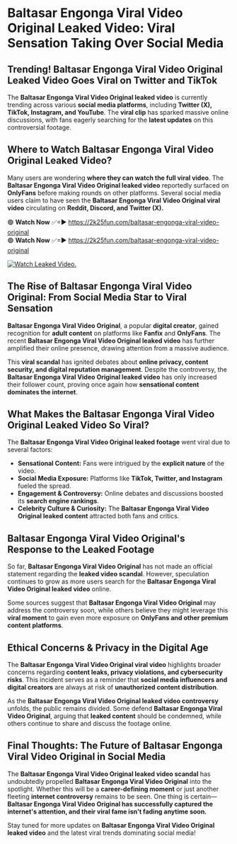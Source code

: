 # Baltasar Engonga Viral Video Original Leaked Video: Viral Sensation Taking Over Social Media

## **Trending! Baltasar Engonga Viral Video Original Leaked Video Goes Viral on Twitter and TikTok**
The **Baltasar Engonga Viral Video Original leaked video** is currently trending across various **social media platforms**, including **Twitter (X), TikTok, Instagram, and YouTube**. The **viral clip** has sparked massive online discussions, with fans eagerly searching for the **latest updates** on this controversial footage.

## **Where to Watch Baltasar Engonga Viral Video Original Leaked Video?**
Many users are wondering **where they can watch the full viral video**. The **Baltasar Engonga Viral Video Original leaked video** reportedly surfaced on **OnlyFans** before making rounds on other platforms. Several social media users claim to have seen the **Baltasar Engonga Viral Video Original viral video** circulating on **Reddit, Discord, and Twitter (X).**

🟢 **Watch Now** ✅=► https://2k25fun.com/baltasar-engonga-viral-video-original  
🟢 **Watch Now** ✅=► https://2k25fun.com/baltasar-engonga-viral-video-original  

[![Watch Leaked Video.](https://miro.medium.com/v2/resize:fit:828/format:webp/1*cilzJN44JGOrTw9NJCrNHA.gif "Watch Leaked Video")](https://2k25fun.com/baltasar-engonga-viral-video-original)

## **The Rise of Baltasar Engonga Viral Video Original: From Social Media Star to Viral Sensation**
**Baltasar Engonga Viral Video Original**, a popular **digital creator**, gained recognition for **adult content** on platforms like **Fanfix** and **OnlyFans**. The recent **Baltasar Engonga Viral Video Original leaked video** has further amplified their online presence, drawing attention from a massive audience.

This **viral scandal** has ignited debates about **online privacy, content security, and digital reputation management**. Despite the controversy, the **Baltasar Engonga Viral Video Original leaked video** has only increased their follower count, proving once again how **sensational content dominates the internet**.

## **What Makes the Baltasar Engonga Viral Video Original Leaked Video So Viral?**
The **Baltasar Engonga Viral Video Original leaked footage** went viral due to several factors:
- **Sensational Content:** Fans were intrigued by the **explicit nature** of the video.
- **Social Media Exposure:** Platforms like **TikTok, Twitter, and Instagram** fueled the spread.
- **Engagement & Controversy:** Online debates and discussions boosted its **search engine rankings**.
- **Celebrity Culture & Curiosity:** The **Baltasar Engonga Viral Video Original leaked content** attracted both fans and critics.

## **Baltasar Engonga Viral Video Original's Response to the Leaked Footage**
So far, **Baltasar Engonga Viral Video Original** has not made an official statement regarding the **leaked video scandal**. However, speculation continues to grow as more users search for the **Baltasar Engonga Viral Video Original leaked video** online.

Some sources suggest that **Baltasar Engonga Viral Video Original** may address the controversy soon, while others believe they might leverage this **viral moment** to gain even more exposure on **OnlyFans and other premium content platforms**.

## **Ethical Concerns & Privacy in the Digital Age**
The **Baltasar Engonga Viral Video Original viral video** highlights broader concerns regarding **content leaks, privacy violations, and cybersecurity risks**. This incident serves as a reminder that **social media influencers and digital creators** are always at risk of **unauthorized content distribution**.

As the **Baltasar Engonga Viral Video Original leaked video controversy** unfolds, the public remains divided. Some defend **Baltasar Engonga Viral Video Original**, arguing that **leaked content** should be condemned, while others continue to share and discuss the footage online.

## **Final Thoughts: The Future of Baltasar Engonga Viral Video Original in Social Media**
The **Baltasar Engonga Viral Video Original leaked video scandal** has undoubtedly propelled **Baltasar Engonga Viral Video Original** into the spotlight. Whether this will be a **career-defining moment** or just another fleeting **internet controversy** remains to be seen. One thing is certain—**Baltasar Engonga Viral Video Original has successfully captured the internet's attention, and their viral fame isn't fading anytime soon.**

Stay tuned for more updates on **Baltasar Engonga Viral Video Original leaked video** and the latest viral trends dominating social media!
